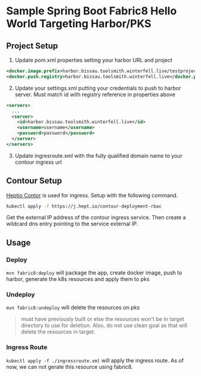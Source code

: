 # Sample Spring Boot Fabric8 Hello World Targeting Harbor/PKS

## Project Setup

1. Update pom.xml properties setting your harbor URL and project

```xml
<docker.image.prefix>harbor.bissau.toolsmith.winterfell.live/testproject</docker.image.prefix>
<docker.push.registry>harbor.bissau.toolsmith.winterfell.live</docker.push.registry>
```

2. Update your settings.xml putting your credentials to push to harbor server.  Must match id with registry reference in properties above

```xml
<servers>
  ...
  <server>
    <id>harbor.bissau.toolsmith.winterfell.live</id>
    <username>username</username>
    <password>password</password>
  </server>
</servers>
```

3. Update ingresroute.xml with the fully qualified domain name to your contour ingress  url

## Contour Setup

[Heptio Contor](https://github.com/heptio/contour) is used for ingress.  Setup with the following command.

```bash
kubectl apply -f https://j.hept.io/contour-deployment-rbac
```

Get the external IP address of the contour ingress service.  Then create a wildcard dns entry pointing to the service external IP.

## Usage

### Deploy

`mvn fabric8:deploy` will package the app, create docker image, push to harbor, generate the k8s resources and apply them to pks

### Undeploy

`mvn fabric8:undeploy` will delete the resources on pks

> must have previously built or else the resources won't be in target directory to use for deletion.  Also, do not use clean goal as that will delete the resources in target.

### Ingress Route

`kubectl apply -f ./ingressroute.xml` will apply the ingress route.  As of now, we can not gerate this resource using fabric8.